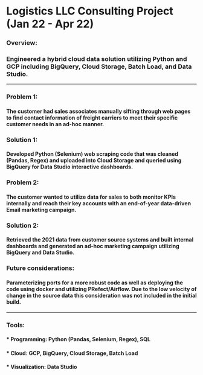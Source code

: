 # Logistics LLC Consulting Project (Jan 22 - Apr 22)
### Overview:   
### Engineered a hybrid cloud data solution utilizing Python and GCP including BigQuery, Cloud Storage, Batch Load, and Data Studio.
___
### Problem 1:  
#### The customer had sales associates manually sifting through web pages to find contact information of freight carriers to meet their specific customer needs in an ad-hoc manner.
### Solution 1:  
#### Developed Python (Selenium) web scraping code that was cleaned (Pandas, Regex) and uploaded into Cloud Storage and queried using BigQuery for Data Studio interactive dashboards.
### Problem 2:  
#### The customer wanted to utilize data for sales to both monitor KPIs internally and reach their key accounts with an end-of-year data-driven Email marketing campaign.
### Solution 2:  
#### Retrieved the 2021 data from customer source systems and built internal dashboards and generated an ad-hoc marketing campaign utilizing BigQuery and Data Studio.
### Future considerations:  
#### Parameterizing ports for a more robust code as well as deploying the code using docker and utilizing PRefect/Airflow. Due to the low velocity of change in the source data this consideration was not included in the initial build.
___
### Tools:
#### * Programming: Python (Pandas, Selenium, Regex), SQL
#### * Cloud: GCP, BigQuery, Cloud Storage, Batch Load
#### * Visualization: Data Studio

